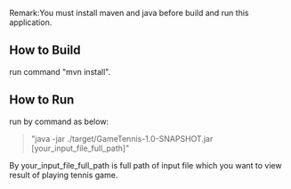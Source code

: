 Remark:You must install maven and java before build and run this application.

How to Build 
--------------
run command "mvn install". 

How to Run
--------------
run by command as below:
>"java -jar ./target/GameTennis-1.0-SNAPSHOT.jar [your_input_file_full_path]"

By your_input_file_full_path is full path of input file which you want to view result of playing tennis game.
